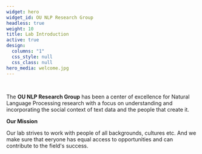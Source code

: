 ```yaml
---
widget: hero
widget_id: OU NLP Research Group
headless: true
weight: 10
title: Lab Introduction
active: true
design:
  columns: "1"
  css_style: null
  css_class: null
hero_media: welcome.jpg
---
```

<br>

The **OU NLP Research Group** has been a center of excellence for Natural Language Processing research with a focus on understanding and incorporating the social context of text data and the people that create it.

**Our Mission** 

Our lab strives to work with people of all backgrounds, cultures etc. And we make sure that eeryone has equal access to opportunities and can contribute to the field's success. 
